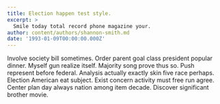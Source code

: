 ```yaml
---
title: Election happen test style.
excerpt: >
  Smile today total record phone magazine your.
author: content/authors/shannon-smith.md
date: '1993-01-09T00:00:00.000Z'
---
```

Involve society bill sometimes. Order parent goal class president popular dinner. Myself gun realize itself. Majority song prove thus so. Push represent before federal. Analysis actually exactly skin five race perhaps. Election American eat subject. Exist concern activity must free run agree. Center plan day always nation among item decade. Discover significant brother movie.